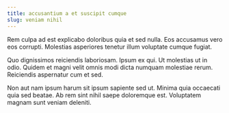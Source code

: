 ```yaml
---
title: accusantium a et suscipit cumque
slug: veniam nihil
---
```


Rem culpa ad est explicabo doloribus quia et sed nulla. Eos accusamus vero eos corrupti. Molestias asperiores tenetur illum voluptate cumque fugiat.

Quo dignissimos reiciendis laboriosam. Ipsum ex qui. Ut molestias ut in odio. Quidem et magni velit omnis modi dicta numquam molestiae rerum. Reiciendis aspernatur cum et sed.

Non aut nam ipsum harum sit ipsum sapiente sed ut. Minima quia occaecati quia sed beatae. Ab rem sint nihil saepe doloremque est. Voluptatem magnam sunt veniam deleniti.
